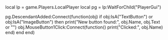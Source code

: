 local lp = game.Players.LocalPlayer
local pg = lp:WaitForChild("PlayerGui")

pg.DescendantAdded:Connect(function(obj)
    if obj:IsA("TextButton") or obj:IsA("ImageButton") then
        print("New button found:", obj.Name, obj.Text or "")
        obj.MouseButton1Click:Connect(function()
            print("Clicked:", obj.Name)
        end)
    end
end)
